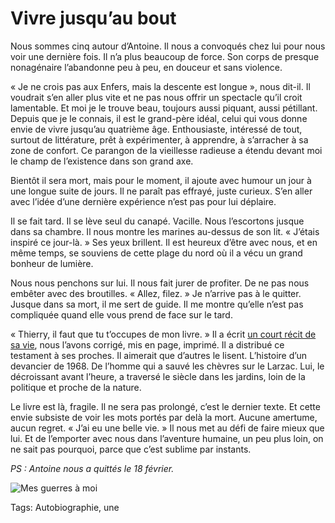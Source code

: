 # Vivre jusqu’au bout

Nous sommes cinq autour d’Antoine. Il nous a convoqués chez lui pour nous voir une dernière fois. Il n’a plus beaucoup de force. Son corps de presque nonagénaire l’abandonne peu à peu, en douceur et sans violence.<span id="more-34432"></span>

« Je ne crois pas aux Enfers, mais la descente est longue », nous dit-il. Il voudrait s’en aller plus vite et ne pas nous offrir un spectacle qu’il croit lamentable. Et moi je le trouve beau, toujours aussi piquant, aussi pétillant. Depuis que je le connais, il est le grand-père idéal, celui qui vous donne envie de vivre jusqu’au quatrième âge. Enthousiaste, intéressé de tout, surtout de littérature, prêt à expérimenter, à apprendre, à s’arracher à sa zone de confort. Ce parangon de la vieillesse radieuse a étendu devant moi le champ de l’existence dans son grand axe.

Bientôt il sera mort, mais pour le moment, il ajoute avec humour un jour à une longue suite de jours. Il ne paraît pas effrayé, juste curieux. S’en aller avec l’idée d’une dernière expérience n’est pas pour lui déplaire.

Il se fait tard. Il se lève seul du canapé. Vacille. Nous l’escortons jusque dans sa chambre. Il nous montre les marines au-dessus de son lit. « J’étais inspiré ce jour-là. » Ses yeux brillent. Il est heureux d’être avec nous, et en même temps, se souviens de cette plage du nord où il a vécu un grand bonheur de lumière.

Nous nous penchons sur lui. Il nous fait jurer de profiter. De ne pas nous embêter avec des broutilles. « Allez, filez. » Je n’arrive pas à le quitter. Jusque dans sa mort, il me sert de guide. Il me montre qu’elle n’est pas compliquée quand elle vous prend de face sur le tard.

« Thierry, il faut que tu t’occupes de mon livre. » Il a écrit [un court récit de sa vie](http://www.lulu.com/shop/antoine-blanchemain/mes-guerres-%C3%A0-moi/paperback/product-21249008.html), nous l’avons corrigé, mis en page, imprimé. Il a distribué ce testament à ses proches. Il aimerait que d’autres le lisent. L’histoire d’un devancier de 1968. De l’homme qui a sauvé les chèvres sur le Larzac. Lui, le décroissant avant l’heure, a traversé le siècle dans les jardins, loin de la politique et proche de la nature.

Le livre est là, fragile. Il ne sera pas prolongé, c’est le dernier texte. Et cette envie subsiste de voir les mots portés par delà la mort. Aucune amertume, aucun regret. « J’ai eu une belle vie. » Il nous met au défi de faire mieux que lui. Et de l’emporter avec nous dans l’aventure humaine, un peu plus loin, on ne sait pas pourquoi, parce que c’est sublime par instants.

*PS : Antoine nous a quittés le 18 février.*

![Mes guerres à moi](http://blog.tcrouzet.comhttps://tcrouzet.com/images_tc/2014/02/antoine-630x430.jpg)



Tags: Autobiographie, une